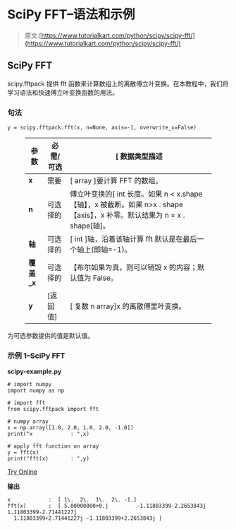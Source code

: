 # SciPy FFT–语法和示例

> 原文:[https://www.tutorialkart.com/python/scipy/scipy-fft/](https://www.tutorialkart.com/python/scipy/scipy-fft/)

## SciPy FFT

scipy.fftpack 提供 fft 函数来计算数组上的离散傅立叶变换。在本教程中，我们将学习语法和快速傅立叶变换函数的用法。

### 句法

```
y = scipy.fftpack.fft(x, n=None, axis=-1, overwrite_x=False)
```

<figure class="wp-block-table">

| **参数** | 必需/可选 | [ 数据类型描述 |
| --- | --- | --- |
| **x** | 需要 | [ array ]要计算 FFT 的数组。 |
| **n** | 可选择的 | 傅立叶变换的[ int 长度。如果 n < x.shape【轴】，x 被截断。如果 n>x . shape【axis】，x 补零。默认结果为 n = x . shape[轴]。 |
| **轴** | 可选择的 | [ int ]轴，沿着该轴计算 fft 默认是在最后一个轴上(即轴=-1)。 |
| **覆盖 _x** | 可选择的 | 【布尔如果为真，则可以销毁 x 的内容；默认值为 False。 |
| **y** | [返回值] | [ 复数 n array]x 的离散傅里叶变换。 |

</figure>

为可选参数提供的值是默认值。

### 示例 1–SciPy FFT

**scipy-example.py**

```
# import numpy
import numpy as np

# import fft
from scipy.fftpack import fft

# numpy array
x = np.array([1.0, 2.0, 1.0, 2.0, -1.0])
print("x            : ",x)

# apply fft function on array
y = fft(x)
print("fft(x)       : ",y)
```

[Try Online](https://www.tutorialkart.com/run-python.php?program=%23+import+numpy%0Aimport+numpy+as+np%0A%0A%23+import+fft%0Afrom+scipy.fftpack+import+fft%0A%0A%23+numpy+array%0Ax+%3D+np.array%28%5B1.0%2C+2.0%2C+1.0%2C+2.0%2C+-1.0%5D%29%0Aprint%28%22x++++++++++++%3A+%22%2Cx%29%0A%0A%23+apply+fft+function+on+array%0Ay+%3D+fft%28x%29%0Aprint%28%22fft%28x%29+++++++%3A+%22%2Cy%29&lang=py)

**输出**

```
x            :  [ 1\.  2\.  1\.  2\. -1.]
fft(x)       :  [ 5.00000000+0.j         -1.11803399-2.2653843j   1.11803399-2.71441227j
  1.11803399+2.71441227j -1.11803399+2.2653843j ]
```